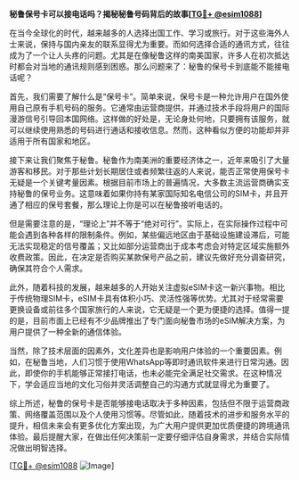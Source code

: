 **秘鲁保号卡可以接电话吗？揭秘秘鲁号码背后的故事[[TG💪+ @esim1088](https://t.me/s/esim1088)]**

在当今全球化的时代，越来越多的人选择出国工作、学习或旅行。对于这些海外人士来说，保持与国内亲友的联系显得尤为重要。而如何选择合适的通讯方式，往往成为了一个让人头疼的问题。尤其是在像秘鲁这样的南美国家，许多人在初次抵达时都会对当地的通讯规则感到困惑。那么问题来了：秘鲁的保号卡到底能不能接电话呢？

首先，我们需要了解什么是“保号卡”。简单来说，保号卡是一种允许用户在国外使用自己原有手机号码的服务。它通常由运营商提供，并通过技术手段将用户的国际漫游信号引导回本国网络。这样做的好处是，无论身处何地，只要拥有该服务，就可以继续使用熟悉的号码进行通话和接收信息。然而，这种看似方便的功能却并非适用于所有国家和地区。

接下来让我们聚焦于秘鲁。秘鲁作为南美洲的重要经济体之一，近年来吸引了大量游客和移民。对于那些计划长期居住或者频繁往返的人来说，能否正常使用保号卡无疑是一个关键考量因素。根据目前市场上的普遍情况，大多数主流运营商确实支持秘鲁的保号业务。这意味着如果你持有某家国际知名电信公司的SIM卡，并且开通了相应的保号套餐，那么理论上你是可以在秘鲁接听电话的。

但是需要注意的是，“理论上”并不等于“绝对可行”。实际上，在实际操作过程中可能会遇到各种各样的限制条件。例如，某些偏远地区由于基础设施建设滞后，可能无法实现稳定的信号覆盖；又比如部分运营商出于成本考虑会对特定区域实施额外收费政策。因此，在决定是否购买某款保号产品之前，建议先做好充分调查研究，确保其符合个人需求。

此外，随着科技的发展，越来越多的人开始关注虚拟eSIM卡这一新兴事物。相比于传统物理SIM卡，eSIM卡具有体积小巧、灵活性强等优势。尤其对于经常需要更换设备或前往多个国家旅行的人来说，它无疑是一个更为便捷的选择。值得一提的是，目前市面上已经有不少品牌推出了专门面向秘鲁市场的eSIM解决方案，为用户提供了一种全新的通信体验。

当然，除了技术层面的因素外，文化差异也是影响用户体验的一个重要因素。例如，在秘鲁当地，人们习惯于使用WhatsApp等即时通讯软件来进行日常沟通。因此，即使你的手机能够正常接打电话，也未必能完全满足社交需求。在这种情况下，学会适应当地的文化习俗并灵活调整自己的沟通方式就显得尤为重要了。

综上所述，秘鲁的保号卡是否能够接电话取决于多种因素，包括但不限于运营商政策、网络覆盖范围以及个人使用习惯等。尽管如此，随着技术的进步和服务水平的提升，相信未来会有更多优化方案出现，为广大用户提供更加优质便捷的跨境通讯体验。最后提醒大家，在做出任何决策前一定要仔细评估自身需求，并结合实际情况做出明智选择。

[[TG💪+ @esim1088](https://t.me/s/esim1088) ![Image](https://i.postimg.cc/4NQfJmqS/Snipaste-2025-05-13-00-14-12.png)]